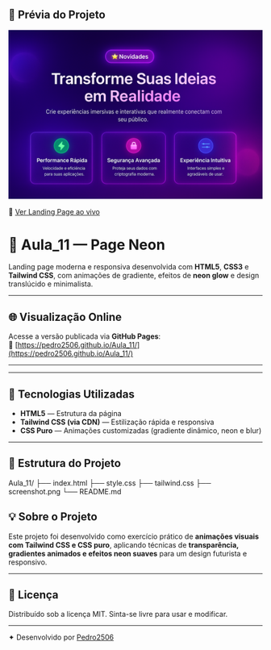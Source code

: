 ## 📸 Prévia do Projeto

![Prévia da Landing Page](./screenshot.png)

🔗 [Ver Landing Page ao vivo](https://pedro2506.github.io/Aula_11/)

# 🌌 Aula_11 — Page Neon

Landing page moderna e responsiva desenvolvida com **HTML5**, **CSS3** e **Tailwind CSS**, com animações de gradiente, efeitos de **neon glow** e design translúcido e minimalista.

---

## 🌐 Visualização Online

Acesse a versão publicada via **GitHub Pages**:  
🔗 [https://pedro2506.github.io/Aula_11/](https://pedro2506.github.io/Aula_11/)

---



---

## 🧠 Tecnologias Utilizadas

- **HTML5** — Estrutura da página  
- **Tailwind CSS (via CDN)** — Estilização rápida e responsiva  
- **CSS Puro** — Animações customizadas (gradiente dinâmico, neon e blur)

---

## 🧩 Estrutura do Projeto
Aula_11/
├── index.html
├── style.css
├── tailwind.css
├── screenshot.png
└── README.md

## 💡 Sobre o Projeto

Este projeto foi desenvolvido como exercício prático de **animações visuais com Tailwind CSS e CSS puro**, aplicando técnicas de **transparência, gradientes animados e efeitos neon suaves** para um design futurista e responsivo.

---

## 📜 Licença

Distribuído sob a licença MIT. Sinta-se livre para usar e modificar.

---

✦ Desenvolvido por [Pedro2506](https://github.com/pedro2506)





